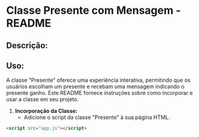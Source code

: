 
# Classe Presente com Mensagem - README

## Descrição:
## Uso:

A classe "Presente" oferece uma experiência interativa, permitindo que os usuários escolham um presente e recebam uma mensagem indicando o presente ganho. Este README fornece instruções sobre como incorporar e usar a classe em seu projeto.


1. **Incorporação da Classe:**
   - Adicione o script da classe "Presente" à sua página HTML.

```html
<script src="app.js"></script>
